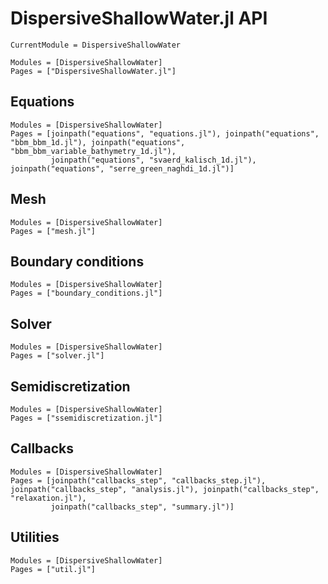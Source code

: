 # DispersiveShallowWater.jl API

```@meta
CurrentModule = DispersiveShallowWater
```

```@autodocs
Modules = [DispersiveShallowWater]
Pages = ["DispersiveShallowWater.jl"]
```

## Equations

```@autodocs
Modules = [DispersiveShallowWater]
Pages = [joinpath("equations", "equations.jl"), joinpath("equations", "bbm_bbm_1d.jl"), joinpath("equations", "bbm_bbm_variable_bathymetry_1d.jl"),
         joinpath("equations", "svaerd_kalisch_1d.jl"), joinpath("equations", "serre_green_naghdi_1d.jl")]
```

## Mesh

```@autodocs
Modules = [DispersiveShallowWater]
Pages = ["mesh.jl"]
```

## Boundary conditions

```@autodocs
Modules = [DispersiveShallowWater]
Pages = ["boundary_conditions.jl"]
```

## Solver

```@autodocs
Modules = [DispersiveShallowWater]
Pages = ["solver.jl"]
```

## Semidiscretization

```@autodocs
Modules = [DispersiveShallowWater]
Pages = ["ssemidiscretization.jl"]
```

## Callbacks

```@autodocs
Modules = [DispersiveShallowWater]
Pages = [joinpath("callbacks_step", "callbacks_step.jl"), joinpath("callbacks_step", "analysis.jl"), joinpath("callbacks_step", "relaxation.jl"),
         joinpath("callbacks_step", "summary.jl")]
```

## Utilities

```@autodocs
Modules = [DispersiveShallowWater]
Pages = ["util.jl"]
```
